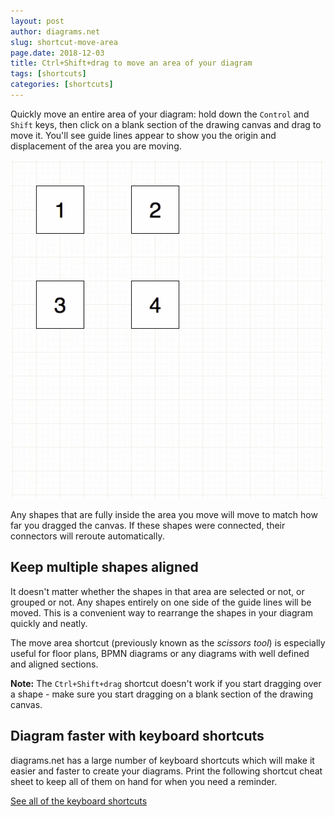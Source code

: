 ```yaml
---
layout: post
author: diagrams.net
slug: shortcut-move-area
page.date: 2018-12-03
title: Ctrl+Shift+drag to move an area of your diagram
tags: [shortcuts]
categories: [shortcuts]
---
```


Quickly move an entire area of your diagram: hold down the ``Control`` and ``Shift`` keys, then click on a blank section of the drawing canvas and drag to move it. You'll see guide lines appear to show you the origin and displacement of the area you are moving.

<img src="/assets/img/blog/move-area-example.gif" wstyle="width=100%;max-width:400px;height:auto;" alt="Ctrl+Shift+drag to move an area of the drawing canvas and the shapes it contains">

Any shapes that are fully inside the area you move will move to match how far you dragged the canvas. If these shapes were connected, their connectors will reroute automatically.

## Keep multiple shapes aligned

It doesn't matter whether the shapes in that area are selected or not, or grouped or not. Any shapes entirely on one side of the guide lines will be moved. This is a convenient way to rearrange the shapes in your diagram quickly and neatly.

The move area shortcut (previously known as the _scissors tool_) is especially useful for floor plans, BPMN diagrams or any diagrams with well defined and aligned sections.

**Note:** The ``Ctrl+Shift+drag`` shortcut doesn't work if you start dragging over a shape - make sure you start dragging on a blank section of the drawing canvas.

## Diagram faster with keyboard shortcuts

diagrams.net has a large number of keyboard shortcuts which will make it easier and faster to create your diagrams. Print the following shortcut cheat sheet to keep all of them on hand for when you need a reminder.

[See all of the keyboard shortcuts](https://app.diagrams.net/shortcuts.svg)
